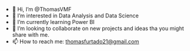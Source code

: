 - 👋 Hi, I’m @ThomasVMF
- 👀 I’m interested in Data Analysis and Data Science
- 🌱 I’m currently learning Power BI
- 💞️ I’m looking to collaborate on new projects and ideas tha you might share with me.
- 📫 How to reach me: thomasfurtado21@gmail.com

<!---
ThomasVMF/ThomasVMF is a ✨ special ✨ repository because its `README.md` (this file) appears on your GitHub profile.
You can click the Preview link to take a look at your changes.
--->

